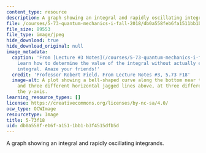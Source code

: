 ```yaml
---
content_type: resource
description: A graph showing an integral and rapidly oscillating integrands.
file: /courses/5-73-quantum-mechanics-i-fall-2018/db0a558feb6fa1511bb1b3f4515dfb5d_5-73f18.jpg
file_size: 89553
file_type: image/jpeg
hide_download: true
hide_download_original: null
image_metadata:
  caption: 'From [Lecture #3 Notes](/courses/5-73-quantum-mechanics-i-fall-2018/resources/mit5_73f18_lec3):
    Learn how to determine the value of the integral without actually evaluating the
    integral. Amaze your friends!'
  credit: 'Professor Robert Field. From Lecture Notes #3, 5.73 F18'
  image-alt: A plot showing a bell-shaped curve along the bottom near the x-axis,
    and three different horizontal jagged lines above, at three different points along
    the y-axis.
learning_resource_types: []
license: https://creativecommons.org/licenses/by-nc-sa/4.0/
ocw_type: OCWImage
resourcetype: Image
title: 5-73f18
uid: db0a558f-eb6f-a151-1bb1-b3f4515dfb5d
---
```

A graph showing an integral and rapidly oscillating integrands.